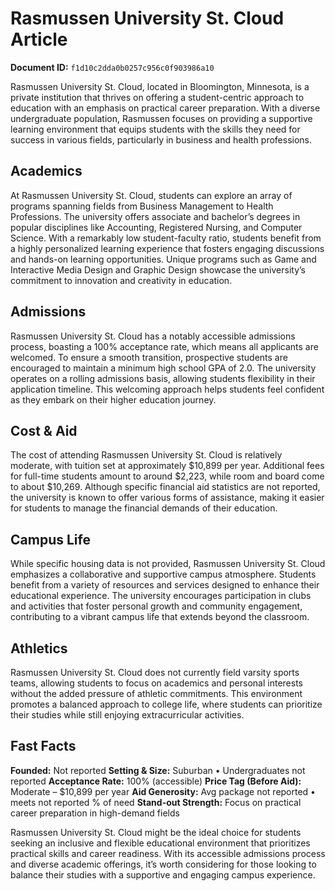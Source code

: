 # Rasmussen University St. Cloud Article

**Document ID:** `f1d10c2dda0b0257c956c0f903986a10`

Rasmussen University St. Cloud, located in Bloomington, Minnesota, is a private institution that thrives on offering a student-centric approach to education with an emphasis on practical career preparation. With a diverse undergraduate population, Rasmussen focuses on providing a supportive learning environment that equips students with the skills they need for success in various fields, particularly in business and health professions.

## Academics
At Rasmussen University St. Cloud, students can explore an array of programs spanning fields from Business Management to Health Professions. The university offers associate and bachelor’s degrees in popular disciplines like Accounting, Registered Nursing, and Computer Science. With a remarkably low student-faculty ratio, students benefit from a highly personalized learning experience that fosters engaging discussions and hands-on learning opportunities. Unique programs such as Game and Interactive Media Design and Graphic Design showcase the university’s commitment to innovation and creativity in education.

## Admissions
Rasmussen University St. Cloud has a notably accessible admissions process, boasting a 100% acceptance rate, which means all applicants are welcomed. To ensure a smooth transition, prospective students are encouraged to maintain a minimum high school GPA of 2.0. The university operates on a rolling admissions basis, allowing students flexibility in their application timeline. This welcoming approach helps students feel confident as they embark on their higher education journey.

## Cost & Aid
The cost of attending Rasmussen University St. Cloud is relatively moderate, with tuition set at approximately $10,899 per year. Additional fees for full-time students amount to around $2,223, while room and board come to about $10,269. Although specific financial aid statistics are not reported, the university is known to offer various forms of assistance, making it easier for students to manage the financial demands of their education.

## Campus Life
While specific housing data is not provided, Rasmussen University St. Cloud emphasizes a collaborative and supportive campus atmosphere. Students benefit from a variety of resources and services designed to enhance their educational experience. The university encourages participation in clubs and activities that foster personal growth and community engagement, contributing to a vibrant campus life that extends beyond the classroom.

## Athletics
Rasmussen University St. Cloud does not currently field varsity sports teams, allowing students to focus on academics and personal interests without the added pressure of athletic commitments. This environment promotes a balanced approach to college life, where students can prioritize their studies while still enjoying extracurricular activities.

## Fast Facts
**Founded:** Not reported
**Setting & Size:** Suburban • Undergraduates not reported
**Acceptance Rate:** 100% (accessible)
**Price Tag (Before Aid):** Moderate – $10,899 per year
**Aid Generosity:** Avg package not reported • meets not reported % of need
**Stand-out Strength:** Focus on practical career preparation in high-demand fields

Rasmussen University St. Cloud might be the ideal choice for students seeking an inclusive and flexible educational environment that prioritizes practical skills and career readiness. With its accessible admissions process and diverse academic offerings, it’s worth considering for those looking to balance their studies with a supportive and engaging campus experience.
